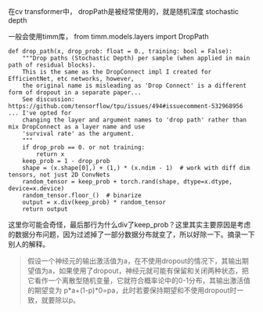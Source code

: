 在cv transformer中， dropPath是被经常使用的，就是随机深度 stochastic depth

一般会使用timm库， from timm.models.layers import DropPath



```
def drop_path(x, drop_prob: float = 0., training: bool = False):
    """Drop paths (Stochastic Depth) per sample (when applied in main path of residual blocks).
    This is the same as the DropConnect impl I created for EfficientNet, etc networks, however,
    the original name is misleading as 'Drop Connect' is a different form of dropout in a separate paper...
    See discussion: https://github.com/tensorflow/tpu/issues/494#issuecomment-532968956 ... I've opted for
    changing the layer and argument names to 'drop path' rather than mix DropConnect as a layer name and use
    'survival rate' as the argument.
    """
    if drop_prob == 0. or not training:
        return x
    keep_prob = 1 - drop_prob
    shape = (x.shape[0],) + (1,) * (x.ndim - 1)  # work with diff dim tensors, not just 2D ConvNets
    random_tensor = keep_prob + torch.rand(shape, dtype=x.dtype, device=x.device)
    random_tensor.floor_()  # binarize
    output = x.div(keep_prob) * random_tensor
    return output
```

这里你可能会奇怪，最后那行为什么div了keep_prob？这里其实主要原因是考虑的数据分布问题，因为过滤掉了一部分数据分布就变了，所以好除一下。摘录一下别人的解释。

> 假设一个神经元的输出激活值为a，在不使用dropout的情况下，其输出期望值为a，如果使用了dropout，神经元就可能有保留和关闭两种状态，把它看作一个离散型随机变量，它就符合概率论中的0-1分布，其输出激活值的期望变为 p*a+(1-p)*0=pa，此时若要保持期望和不使用dropout时一致，就要除以p。

